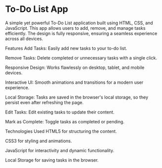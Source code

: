 # To-Do List App
A simple yet powerful To-Do List application built using HTML, CSS, and JavaScript. This app allows users to add, remove, and manage tasks efficiently. The design is fully responsive, ensuring a seamless experience across all devices.

Features
Add Tasks: Easily add new tasks to your to-do list.

Remove Tasks: Delete completed or unnecessary tasks with a single click.

Responsive Design: Works flawlessly on desktop, tablet, and mobile devices.

Interactive UI: Smooth animations and transitions for a modern user experience.

Local Storage: Tasks are saved in the browser's local storage, so they persist even after refreshing the page.

Edit Tasks: Edit existing tasks to update their content.

Mark as Complete: Toggle tasks as completed or pending.

Technologies Used
HTML5 for structuring the content.

CSS3 for styling and animations.

JavaScript for interactivity and dynamic functionality.

Local Storage for saving tasks in the browser.

